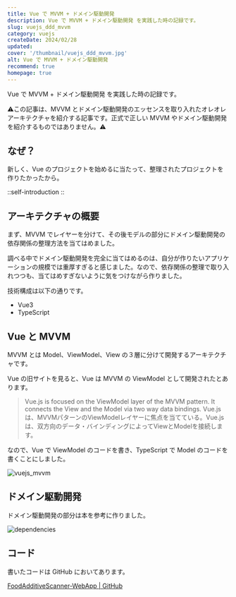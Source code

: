 ```yaml
---
title: Vue で MVVM + ドメイン駆動開発
description: Vue で MVVM + ドメイン駆動開発 を実践した時の記録です。
slug: vuejs_ddd_mvvm
category: vuejs
createDate: 2024/02/28
updated: 
cover: '/thumbnail/vuejs_ddd_mvvm.jpg'
alt: Vue で MVVM + ドメイン駆動開発
recommend: true
homepage: true
---
```


Vue で MVVM + ドメイン駆動開発 を実践した時の記録です。

⚠️この記事は、MVVM とドメイン駆動開発のエッセンスを取り入れたオレオレアーキテクチャを紹介する記事です。正式で正しい MVVM やドメイン駆動開発を紹介するものではありません。⚠️

## なぜ？

新しく、Vue のプロジェクトを始めるに当たって、整理されたプロジェクトを作りたかったから。

::self-introduction
::

## アーキテクチャの概要

まず、MVVM でレイヤーを分けて、その後モデルの部分にドメイン駆動開発の依存関係の整理方法を当てはめました。

調べる中でドメイン駆動開発を完全に当てはめるのは、自分が作りたいアプリケーションの規模では重厚すぎると感じました。なので、依存関係の整理で取り入れつつも、当てはめすぎないように気をつけながら作りました。

技術構成は以下の通りです。

- Vue3
- TypeScript

## Vue と MVVM

MVVM とは Model、ViewModel、View の３層に分けて開発するアーキテクチャです。

Vue の旧サイトを見ると、Vue は MVVM の ViewModel として開発されたとあります。

> Vue.js is focused on the ViewModel layer of the MVVM pattern. It connects the View and the Model via two way data bindings.
> Vue.jsは、MVVMパターンのViewModelレイヤーに焦点を当てている。Vue.jsは、双方向のデータ・バインディングによってViewとModelを接続します。

なので、Vue で ViewModel のコードを書き、TypeScript で Model のコードを書くことにしました。

![vuejs_mvvm](/img/vuejs_ddd_mvvm/vuejs_mvvm.jpg)

## ドメイン駆動開発

ドメイン駆動開発の部分は本を参考に作りました。

![dependencies](/img/vuejs_ddd_mvvm/dependencies.drawio.png)


## コード

書いたコードは GitHub においてあります。

[FoodAdditiveScanner-WebApp | GitHub](https://github.com/takasqr/FoodAdditiveScanner-WebApp)